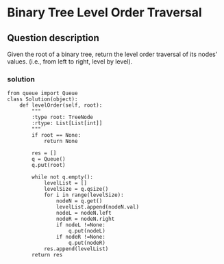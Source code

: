 # Binary Tree Level Order Traversal

## Question description
Given the root of a binary tree, return the level order traversal of its nodes' values. (i.e., from left to right, level by level).
### solution
```
from queue import Queue
class Solution(object):
    def levelOrder(self, root):
        """
        :type root: TreeNode
        :rtype: List[List[int]]
        """
        if root == None:
            return None
        
        res = []
        q = Queue()
        q.put(root)
        
        while not q.empty():
            levelList = []
            levelSize = q.qsize()
            for i in range(levelSize):
                nodeN = q.get()
                levelList.append(nodeN.val)
                nodeL = nodeN.left
                nodeR = nodeN.right
                if nodeL !=None:
                    q.put(nodeL)
                if nodeR !=None:
                    q.put(nodeR)
            res.append(levelList)
        return res           
```